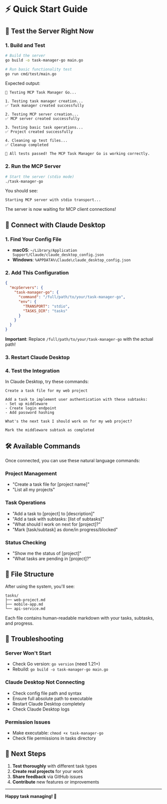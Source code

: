 # ⚡ Quick Start Guide

## 🚀 Test the Server Right Now

### 1. Build and Test
```bash
# Build the server
go build -o task-manager-go main.go

# Run basic functionality test
go run cmd/test/main.go
```

Expected output:
```
🧪 Testing MCP Task Manager Go...

1. Testing task manager creation...
✅ Task manager created successfully

2. Testing MCP server creation...
✅ MCP server created successfully

3. Testing basic task operations...
✅ Project created successfully

4. Cleaning up test files...
✅ Cleanup completed

🎉 All tests passed! The MCP Task Manager Go is working correctly.
```

### 2. Run the MCP Server
```bash
# Start the server (stdio mode)
./task-manager-go
```

You should see:
```
Starting MCP server with stdio transport...
```

The server is now waiting for MCP client connections!

## 🔌 Connect with Claude Desktop

### 1. Find Your Config File
- **macOS**: `~/Library/Application Support/Claude/claude_desktop_config.json`
- **Windows**: `%APPDATA%\Claude\claude_desktop_config.json`

### 2. Add This Configuration
```json
{
  "mcpServers": {
    "task-manager-go": {
      "command": "/full/path/to/your/task-manager-go",
      "env": {
        "TRANSPORT": "stdio",
        "TASKS_DIR": "tasks"
      }
    }
  }
}
```

**Important**: Replace `/full/path/to/your/task-manager-go` with the actual path!

### 3. Restart Claude Desktop

### 4. Test the Integration

In Claude Desktop, try these commands:

```
Create a task file for my web project
```

```
Add a task to implement user authentication with these subtasks:
- Set up middleware
- Create login endpoint
- Add password hashing
```

```
What's the next task I should work on for my web project?
```

```
Mark the middleware subtask as completed
```

## 🛠️ Available Commands

Once connected, you can use these natural language commands:

### Project Management
- "Create a task file for [project name]"
- "List all my projects"

### Task Operations
- "Add a task to [project] to [description]"
- "Add a task with subtasks: [list of subtasks]"
- "What should I work on next for [project]?"
- "Mark [task/subtask] as done/in progress/blocked"

### Status Checking
- "Show me the status of [project]"
- "What tasks are pending in [project]?"

## 📁 File Structure

After using the system, you'll see:

```
tasks/
├── web-project.md
├── mobile-app.md
└── api-service.md
```

Each file contains human-readable markdown with your tasks, subtasks, and progress.

## 🐛 Troubleshooting

### Server Won't Start
- Check Go version: `go version` (need 1.21+)
- Rebuild: `go build -o task-manager-go main.go`

### Claude Desktop Not Connecting
- Check config file path and syntax
- Ensure full absolute path to executable
- Restart Claude Desktop completely
- Check Claude Desktop logs

### Permission Issues
- Make executable: `chmod +x task-manager-go`
- Check file permissions in tasks directory

## 🎯 Next Steps

1. **Test thoroughly** with different task types
2. **Create real projects** for your work
3. **Share feedback** via GitHub issues
4. **Contribute** new features or improvements

---

**Happy task managing! 🚀**
